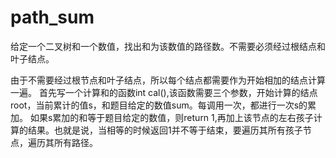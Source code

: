# path_sum

给定一个二叉树和一个数值，找出和为该数值的路径数。不需要必须经过根结点和叶子结点。

由于不需要经过根节点和叶子结点，所以每个结点都需要作为开始相加的结点计算一遍。
首先写一个计算和的函数int cal(),该函数需要三个参数，开始计算的结点root，当前累计的值s，和题目给定的数值sum。每调用一次，都进行一次s的累加。
如果s累加的和等于题目给定的数值，则return 1,再加上该节点的左右孩子计算的结果。也就是说，当相等的时候返回1并不等于结束，要遍历其所有孩子节点，遍历其所有路径。

